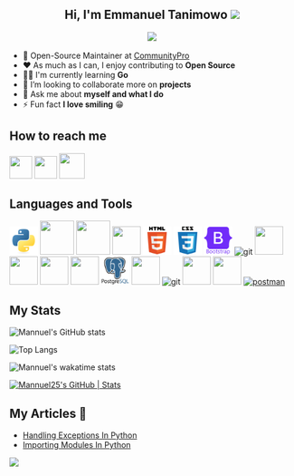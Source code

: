 <h2 align="center">Hi, I'm Emmanuel Tanimowo
<img src="https://media.giphy.com/media/hvRJCLFzcasrR4ia7z/giphy.gif" width="28"></h2>

<p align="center">
  <a href="https://github.com/DenverCoder1/readme-typing-svg"><img src="https://readme-typing-svg.herokuapp.com?lines=Back-end+Developer;Open%20Source&center=true&width=640&height=45"></a>
</p> 

- 🚧 Open-Source Maintainer at [CommunityPro](https://github.com/CommunityPro)
- ❤️ As much as I can, I enjoy contributing to **Open Source**
- 🧑‍💻 I'm currently learning **Go**
- 👯 I’m looking to collaborate more on **projects**
- 💬 Ask me about **myself and what I do**
- ⚡ Fun fact **I love smiling** 😁

## How to reach me
<p align="left">
  <a href="https://www.linkedin.com/in/emmanuel-tanimowo-6122291aa"><img src="https://cdn.jsdelivr.net/gh/devicons/devicon/icons/linkedin/linkedin-original.svg"/ width="40" height="40"></a>
  <a href="https://twitter.com/emma_tanimowo"><img src="https://cdn.jsdelivr.net/gh/devicons/devicon/icons/twitter/twitter-original.svg" / width="40" height="40"></a>
  <a href="mailto:oluwasegunprosperity@gmail.com" alt="contact me"><img src="https://raw.githubusercontent.com/jayehernandez/jayehernandez/3f5402efef9a0ae89211a6e04609558e862ca616/readme/mail-fill.svg" width="45" height="45"></a>
 </p>
 
## Languages and Tools
<p align="left"> 
  <img src="https://raw.githubusercontent.com/devicons/devicon/master/icons/python/python-original.svg" alt="python" width="50" height="50"/> 
  <img src="https://cdn.jsdelivr.net/gh/devicons/devicon/icons/django/django-plain-wordmark.svg" width="60" height="60"/>
  <img src="https://cdn.jsdelivr.net/gh/devicons/devicon@latest/icons/djangorest/djangorest-line-wordmark.svg" width="60" height="60"/>
  <img src="https://django-ninja.dev/img/favicon.png" width="50" height="50"/>
  <img src="https://raw.githubusercontent.com/devicons/devicon/master/icons/html5/html5-original-wordmark.svg" alt="html5" width="50" height="50"/>
  <img src="https://raw.githubusercontent.com/devicons/devicon/master/icons/css3/css3-original-wordmark.svg" alt="css3" width="50" height="50"/>
  <img src="https://raw.githubusercontent.com/devicons/devicon/master/icons/bootstrap/bootstrap-plain-wordmark.svg" alt="bootstrap" width="50" height="50"/>
  <img src="https://www.vectorlogo.zone/logos/git-scm/git-scm-icon.svg" alt="git" width="50" height="50"/>
  <img src="https://cdn.jsdelivr.net/gh/devicons/devicon/icons/github/github-original.svg"  width="50" height="50" />
  <img src="https://cdn.jsdelivr.net/gh/devicons/devicon@latest/icons/docker/docker-original.svg" width="50" height="50"/>
  <img src="https://cdn.jsdelivr.net/gh/devicons/devicon@latest/icons/selenium/selenium-original.svg" width="50" height="50" />
  <img src="https://cdn.jsdelivr.net/gh/devicons/devicon@latest/icons/heroku/heroku-plain-wordmark.svg"width="50" height="50" />
  <img src= "https://raw.githubusercontent.com/devicons/devicon/master/icons/postgresql/postgresql-original-wordmark.svg" width="50" height="50"/>
  <img src="https://cdn.jsdelivr.net/gh/devicons/devicon@latest/icons/redis/redis-original.svg" width="50" height="50" />
  <img src="https://cdn.jsdelivr.net/gh/devicons/devicon/icons/mysql/mysql-original-wordmark.svg" alt="git"  width="50" height="50" />
  <img src="https://cdn.jsdelivr.net/gh/devicons/devicon@latest/icons/cplusplus/cplusplus-original.svg" width="50" height="50" />
  <img src="https://cdn.jsdelivr.net/gh/devicons/devicon@latest/icons/csharp/csharp-original.svg" width="50" height="50" />
  <a href="https://postman.com" target="_blank" rel="noreferrer"> <img src="https://www.vectorlogo.zone/logos/getpostman/getpostman-icon.svg" alt="postman" width="50" height="50"/> </a>
</p>

## My Stats

![Mannuel's GitHub stats](https://github-readme-stats.vercel.app/api?username=Mannuel25&show_icons=true&theme=tokyonight&count_private=true&include_all_commits=true&exclude_repo=null)

![Top Langs](https://github-readme-stats.vercel.app/api/top-langs/?username=Mannuel25&layout=compact&text_color=00FFD2&icon_color=007bff&bg_color=171c28)

![Mannuel's wakatime stats](https://github-readme-stats.vercel.app/api/wakatime?username=Mannuel&layout=compact&langs_count=4&bg_color=171c28&text_color=00FFD2)

[![Mannuel25's GitHub | Stats](https://stats.quine.sh/Mannuel25/github?theme=dark)](https://quine.sh?utm_source=widgets&utm_campaign=Mannuel25)

## My Articles 📝
- [Handling Exceptions In Python](https://mannuel.hashnode.dev/handling-exceptions-in-python-ckw9hsw7l0itoiks12h4aaxwn)
- [Importing Modules In Python](https://hashnode.com/post/importing-modules-in-python-ckrnmfkmc0e24fws1d3xm3tf5)

![](https://komarev.com/ghpvc/?username=mannuel25&color=green)
